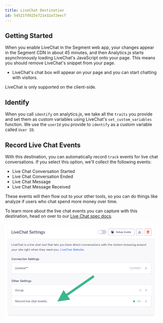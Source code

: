```yaml
---
title: LiveChat Destination
id: 54521fd925e721e32a72eecf
---
```

## Getting Started

When you enable LiveChat in the Segment web app, your changes appear in the Segment CDN in about 45 minutes, and then Analytics.js starts asynchronously loading LiveChat's JavaScript onto your page. This means you should remove LiveChat's snippet from your page.
+ LiveChat's chat box will appear on your page and you can start chatting with visitors.

LiveChat is only supported on the client-side.


## Identify

When you call `identify` on analytics.js, we take all the `traits` you provide and set them as custom variables using LiveChat's `set_custom_variables` function. We use the `userId` you provide to `identify` as a custom variable called `User ID`.

## Record Live Chat Events

With this destination, you can automatically record `track` events for live chat conversations. If you select this option, we'll collect the following events:
* Live Chat Conversation Started
* Live Chat Conversation Ended
* Live Chat Message
* Live Chat Message Received

These events will then flow out to your other tools, so you can do things like analyze if users who chat spend more money over time.

To learn more about the live chat events you can capture with this destination, head on over to our [Live Chat spec docs](/docs/connections/spec/live-chat/).

![Turn on LiveChat](Images/livechaton.png)
